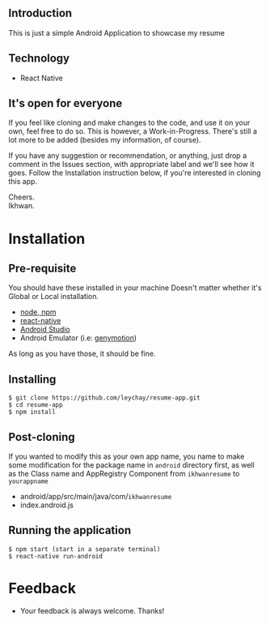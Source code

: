 ## Introduction
This is just a simple Android Application to showcase my resume

## Technology
* React Native

## It's open for everyone
If you feel like cloning and make changes to the code, and use it on your own, feel free to do so.
This is however, a Work-in-Progress. There's still a lot more to be added (besides my information, of course).

If you have any suggestion or recommendation, or anything, just drop a comment in the Issues section, with appropriate label and we'll see how it goes.
Follow the Installation instruction below, if you're interested in cloning this app.

Cheers.
<br/>Ikhwan.

# Installation
## Pre-requisite
You should have these installed in your machine Doesn't matter whether it's Global or Local installation.

* [node, npm](https://nodejs.org/en/download/)
* [react-native](https://facebook.github.io/react-native/docs/getting-started.html)
* [Android Studio](https://developer.android.com/studio/install.html)
* Android Emulator (i.e: [genymotion](https://www.genymotion.com/download/))

As long as you have those, it should be fine.

## Installing
```
$ git clone https://github.com/leychay/resume-app.git
$ cd resume-app
$ npm install
```

## Post-cloning
If you wanted to modify this as your own app name, you name to make some modification for the package name in ``android`` directory first, as well as the Class name and AppRegistry Component from ``ikhwanresume`` to ``yourappname``

* android/app/src/main/java/com/``ikhwanresume``
* index.android.js

## Running the application
```
$ npm start (start in a separate terminal)
$ react-native run-android
```

# Feedback
* Your feedback is always welcome. Thanks!
